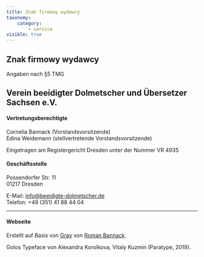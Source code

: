 ```yaml
---
title: Znak firmowy wydawcy
taxonomy:
    category:
        - service
visible: true
---
```


## Znak firmowy wydawcy

Angaben nach §5 TMG

## Verein beeidigter Dolmetscher und Übersetzer Sachsen e.V.

#### Vertretungsberechtigte

Cornelia Bannack (Vorstandsvorsitzende)   
Edina Weidemann (stellvertretende Vorstandsvorsitzende)

Eingetragen am Registergericht Dresden unter der Nummer VR 4935
 
#### Geschäftsstelle
Possendorfer Str. 11   
01217 Dresden

E-Mail: info@beeidigte-dolmetscher.de   
Telefon: +49 (351) 41 88 44 04

---

#### Webseite
Erstellt auf Basis von [Grav](https://getgrav.org) von [Roman Bannack](http://www.dresden-russisch.de).

Golos Typeface von Alexandra Korolkova, Vitaly Kuzmin (Paratype, 2019).
